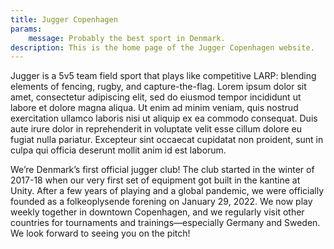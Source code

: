 ```yaml
---
title: Jugger Copenhagen
params:
    message: Probably the best sport in Denmark.
description: This is the home page of the Jugger Copenhagen website.
---
```


<!-- What is Jugger? -->
Jugger is a 5v5 team field sport that plays like competitive LARP: blending elements of fencing, rugby, and capture-the-flag. Lorem ipsum dolor sit amet, consectetur adipiscing elit, sed do eiusmod tempor incididunt ut labore et dolore magna aliqua. Ut enim ad minim veniam, quis nostrud exercitation ullamco laboris nisi ut aliquip ex ea commodo consequat. Duis aute irure dolor in reprehenderit in voluptate velit esse cillum dolore eu fugiat nulla pariatur. Excepteur sint occaecat cupidatat non proident, sunt in culpa qui officia deserunt mollit anim id est laborum.

<!-- Who are we? -->
We’re Denmark’s first official jugger club! The club started in the winter of 2017-18 when our very first set of equipment got built in the kantine at Unity. After a few years of playing and a global pandemic, we were officially founded as a folkeoplysende forening on January 29, 2022. We now play weekly together in downtown Copenhagen, and we regularly visit other countries for tournaments and trainings—especially Germany and Sweden. We look forward to seeing you on the pitch!